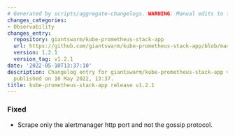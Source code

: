 ```yaml
---
# Generated by scripts/aggregate-changelogs. WARNING: Manual edits to this files will be overwritten.
changes_categories:
- Observability
changes_entry:
  repository: giantswarm/kube-prometheus-stack-app
  url: https://github.com/giantswarm/kube-prometheus-stack-app/blob/master/CHANGELOG.md#121---2022-05-10
  version: 1.2.1
  version_tag: v1.2.1
date: '2022-05-10T13:37:10'
description: Changelog entry for giantswarm/kube-prometheus-stack-app version 1.2.1,
  published on 10 May 2022, 13:37.
title: kube-prometheus-stack-app release v1.2.1
---
```


### Fixed
- Scrape only the alertmanager http port and not the gossip protocol.

